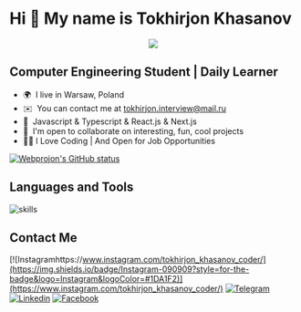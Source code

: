  Hi 👋 My name is Tokhirjon Khasanov
============================

<p align="center">
  <a href="https://github.com/DenverCoder1/readme-typing-svg"><img src="https://readme-typing-svg.herokuapp.com?color=%2336BCF7&lines=Front-end+Developer;Love+Coding;Good+at+Javascript,React,Next;Always-Learning&font=Fira%20Code&center=true&width=440&height=45&color=1fd655&vCenter=true&size=28"></a>
</p>

 ## Computer Engineering Student | Daily Learner

* 🌍  I live in Warsaw, Poland
* ✉️  You can contact me at [tokhirjon.interview@mail.ru](mailto:tokhirjon.interview@mail.ru)
* 🧠  Javascript & Typescript & React.js & Next.js
* 🤝  I'm open to collaborate on interesting, fun, cool projects
* 👨‍💻  I Love Coding | And Open for Job Opportunities

[![Webprojon's GitHub status ](https://github-readme-stats.vercel.app/api?username=Webprojon&show_icons=true&theme=dark)](https://github.com/Webprojon)

## Languages and Tools

![skills](https://skillicons.dev/icons?i=html,css,sass,tailwind,bootstrap,js,ts,react,next,nodejs,github,postman,figma,github&theme=light)


 ## Contact Me
 
[![Instagramhttps://www.instagram.com/tokhirjon_khasanov_coder/](https://img.shields.io/badge/Instagram-090909?style=for-the-badge&logo=Instagram&logoColor=#1DA1F2)](https://www.instagram.com/tokhirjon_khasanov_coder/)  [![Telegram](https://img.shields.io/badge/Telegram-090909?style=for-the-badge&logo=Telegram&logoColor=#1DA1F2)](https://t.me/Reacterman) [![Linkedin](https://img.shields.io/badge/Linkedin-090909?style=for-the-badge&logo=Linkedin&logoColor=#1DA1F2)](https://www.linkedin.com/in/tokhirjon-khasanov/) [![Facebook](https://img.shields.io/badge/Facebook-090909?style=for-the-badge&logo=Facebook&logoColor=#1DA1F2)](https://www.facebook.com/profile.php?id=100077839704036)
